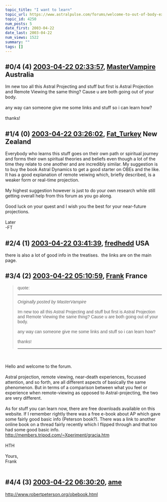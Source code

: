 ```yaml
---
topic_title: "I want to learn"
topic_url: https://www.astralpulse.com/forums/welcome-to-out-of-body-experiences!/i-want-to-learn
topic_id: 4250
num_posts: 5
date_first: 2003-04-22
date_last: 2003-04-22
num_views: 1522
summary: ""
tags: []
---
```


## \#0/4 (4) [2003-04-22 02:33:57](https://www.astralpulse.com/forums/index.php?msg=119959), [MasterVampire](https://www.astralpulse.com/forums/profile/?u=2014) Australia ##
<section>
Im new too all this Astral Projecting and stuff but first is Astral Projection and Remote Viewing the same thing? Cause u are both going out of your body.
<br>
<br>
any way can someone give me some links and stuff so i can learn how?
<br>
<br>
thanks!
</section>

## \#1/4 (0) [2003-04-22 03:26:02](https://www.astralpulse.com/forums/index.php?msg=28696), [Fat_Turkey](https://www.astralpulse.com/forums/profile/?u=1507) New Zealand ##
<section>
Everybody who learns this stuff goes on their own path or spiritual journey and forms their own spiritual theories and beliefs even though a lot of the time they relate to one another and are incredibly similar. My suggestion is to buy the book Astral Dynamics to get a good starter on OBEs and the like. It has a good explanation of remote veiwing which, briefly described, is a weaker form or real-time projection.
<br>
<br>
My highest suggestion however is just to do your own research while still getting overall help from this forum as you go along.
<br>
<br>
Good luck on your quest and I wish you the best for your near-future projections.
<br>
<br>
Later
<br>
-FT
</section>

## \#2/4 (1) [2003-04-22 03:41:39](https://www.astralpulse.com/forums/index.php?msg=28697), [fredhedd](https://www.astralpulse.com/forums/profile/?u=692) USA ##
<section>
there is also a lot of good info in the treatises.  the links are on the main page.
</section>

## \#3/4 (2) [2003-04-22 05:10:59](https://www.astralpulse.com/forums/index.php?msg=28700), [Frank](https://www.astralpulse.com/forums/profile/?u=359) France ##
<section>
<blockquote id='"quote"'>
 <font face='"Arial"' id='"quote"' size='"1"'>
  quote:
  <hr height='"1"' id='"quote"' noshade=""/>
  <i>
   Originally posted by MasterVampire
  </i>
  <br>
  <br>
  Im new too all this Astral Projecting and stuff but first is Astral Projection and Remote Viewing the same thing? Cause u are both going out of your body.
  <br>
  <br>
  any way can someone give me some links and stuff so i can learn how?
  <br>
  <br>
  thanks!
  <br>
  <hr height='"1"' id='"quote"' noshade=""/>
 </font>
</blockquote>
<br>
<br>
Hello and welcome to the forum.
<br>
<br>
Astral projection, remote viewing, near-death experiences, focussed attention, and so forth, are all different aspects of basically the same phenomenon. But in terms of a comparison between what you feel or experience when remote-viewing as opposed to Astral-projecting, the two are very different.
<br>
<br>
As for stuff you can learn now, there are free downloads available on this website. If I remember rightly there was a free e-book about AP which gave some fairly good basic info (Peterson book?). There was a link to another online book on a thread fairly recently which I flipped through and that too had some good basic info.
<a class="bbc_link" href="http://members.tripod.com/~Xperiment/gracia.htm" rel="noopener" target="_blank">
 http://members.tripod.com/~Xperiment/gracia.htm
</a>
<br>
<br>
HTH
<br>
<br>
Yours,
<br>
Frank
<br>
<br>
</section>

## \#4/4 (3) [2003-04-22 06:30:20](https://www.astralpulse.com/forums/index.php?msg=28709), [ame](https://www.astralpulse.com/forums/profile/?u=1671)  ##
<section>
<a class="bbc_link" href="http://www.robertpeterson.org/obebook.html" rel="noopener" target="_blank">
 http://www.robertpeterson.org/obebook.html
</a>
<br>
</section>